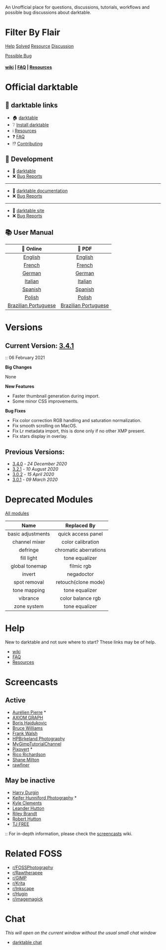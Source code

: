 An Unofficial place for questions, discussions, tutorials, workflows and possible bug discussions about darktable.

# Filter By Flair

[Help](/r/DarkTable/search?q=flair%3A'Help'&restrict_sr=on&sort=relevance&t=all)  [Solved](/r/DarkTable/search?q=flair%3A'Solved'&restrict_sr=on&sort=relevance&t=all)  [Resource](/r/DarkTable/search?q=flair%3A'Resource'&restrict_sr=on&sort=relevance&t=all)  [Discussion](/r/DarkTable/search?q=flair%3A'Discussion'&restrict_sr=on&sort=relevance&t=all)

[Possible Bug](/r/DarkTable/search?q=flair%3A'Possible%27Bug'&restrict_sr=on&sort=relevance&t=all)

#### [wiki](https://old.reddit.com/r/DarkTable/wiki/index) | [FAQ](https://old.reddit.com/r/DarkTable/wiki/faq) | [Resources](https://old.reddit.com/r/DarkTable/wiki/resources)

# Official darktable
## 🔗 __darktable links__
* 🏠 [darktable](https://darktable.org/)
* ❔ [Install darktable](https://darktable.org/install)
* ℹ️  [Resources](https://darktable.org/resources)
* ❓ [FAQ](https://www.darktable.org/about/faq/)
* ⁉️  [Contributing](https://www.darktable.org/development/)

## 🔗 __Development__
* 🚧 [darktable](https://github.com/darktable-org/darktable)
* ❌ [Bug Reports](https://github.com/darktable-org/darktable/issues)
___

* 🚧 [darktable documentation](https://github.com/darktable-org/dtdocs)
* ❌ [Bug Reports](https://github.com/darktable-org/dtdocs/issues)
___

* 🚧 [darktable site](https://github.com/darktable-org/dtorg)
* ❌ [Bug Reports](https://github.com/darktable-org/dtorg/issues)

## 📚 __User Manual__

| 🔖 Online                                                                | 📖 PDF                                                                                                                            |
| :-:                                                                      | :-:                                                                                                                               |
| [English](https://www.darktable.org/usermanual/en/)                      | [English](https://www.darktable.org/usermanual/en/darktable_user_manual.pdf)                                                      |
| [French](https://darktable.gitlab.io/doc/fr/index.html)                  | [French](https://github.com/darktable-org/darktable/releases/download/release-3.0.0/darktable-usermanual-fr.pdf)                  |
| [German](https://darktable.gitlab.io/doc/de/index.html)                  | [German](https://github.com/darktable-org/darktable/releases/download/release-3.0.0/darktable-usermanual-de.pdf)                  |
| [Italian](https://darktable.gitlab.io/doc/it/index.html)                 | [Italian](https://github.com/darktable-org/darktable/releases/download/release-3.0.0/darktable-usermanual-it.pdf)                 |
| [Spanish](https://darktable.gitlab.io/doc/es/index.html)                 | [Spanish](https://github.com/darktable-org/darktable/releases/download/release-3.0.0/darktable-usermanual-es.pdf)                 |
| [Polish](https://darktable.gitlab.io/doc/pl/index.html)                  | [Polish](https://github.com/darktable-org/darktable/releases/download/release-3.0.0/darktable-usermanual-pl.pdf)                  |
| [Brazilian Portuguese](https://darktable.gitlab.io/doc/pt_BR/index.html) | [Brazilian Portuguese](https://github.com/darktable-org/darktable/releases/download/release-3.0.0/darktable-usermanual-pt_BR.pdf) |


# Versions

## Current Version: [3.4.1](https://github.com/darktable-org/darktable/releases/tag/release-3.4.1)

:: 06 February 2021

__Big Changes__

None

__New Features__

- Faster thumbnail generation during import.
- Some minor CSS improvements.

__Bug Fixes__

- Fix color correction RGB handling and saturation normalization.
- Fix smooth scrolling on MacOS.
- Fix Lr metadata import, this is done only if no other XMP present.
- Fix stars display in overlay.

## Previous Versions:

- [3.4.0](https://github.com/darktable-org/darktable/releases/tag/release-3.4.0) - _24 December 2020_
- [3.2.1](https://github.com/darktable-org/darktable/releases/tag/release-3.2.1) - _10 August 2020_
- [3.0.2](https://github.com/darktable-org/darktable/releases/tag/release-3.0.2) - _15 April 2020_
- [3.0.1](https://github.com/darktable-org/darktable/releases/tag/release-3.0.1) - _09 March 2020_

# Deprecated Modules

[All modules](https://www.darktable.org/usermanual/en/module-reference/processing-modules/)

| Name              | Replaced By           |
| :-:               | :-:                   |
| basic adjustments | quick access panel    |
| channel mixer     | color calibration     |
| defringe          | chromatic aberrations |
| fill light        | tone equalizer        |
| global tonemap    | filmic rgb            |
| invert            | negadoctor            |
| spot removal      | retouch(clone mode)   |
| tone mapping      | tone equalizer        |
| vibrance          | color balance rgb     |
| zone system       | tone equalizer        |

# Help
New to darktable and not sure where to start? These links may be of help.

* [wiki](https://www.reddit.com/r/DarkTable/wiki/index)
* [FAQ](https://www.reddit.com/r/DarkTable/wiki/faq)
* [Resources](https://www.reddit.com/r/DarkTable/wiki/resources)

# Screencasts

## Active

- [Aurélien Pierre](https://www.youtube.com/watch?v=UuB9khJIrDI&list=PL4EYo8VotTsiZLr3BqGeBRj-qYGO63bIv) *
- [AXIOM GRAPH](https://www.youtube.com/playlist?list=PLixdIXqmaNrdJ8S1NwuJYZswmaTIoGVlK)
- [Boris Hajdukovic](https://www.youtube.com/playlist?list=PLmZmCIhOC2Frt6Wq3gc0-egOy_P1sXjau)
- [Bruce Williams](https://www.youtube.com/user/audio2u/videos)
- [Frank Walsh](https://www.youtube.com/channel/UCGiN9nClNBDPtnjQqYEgFvg/playlists)
- [HPBirkeland Photography](https://www.youtube.com/channel/UCORg6wKMeM1RBFVGbUc9jgw/videos)
- [MyGimpTutorialChannel](https://www.youtube.com/playlist?list=PLtO5kAK5wcRYio14-ECeo-C_wmmClKIrH)
- [Pixovert](https://www.youtube.com/playlist?list=PL4nokMsvRs7tfwyoTRKwNrZZlqqQZPXPE) *
- [Rico Richardson](https://www.youtube.com/playlist?list=PLy01z3xJ2KuqLf8z4B-bldkf5hKcqnRJh)
- [Shane Milton](https://www.youtube.com/playlist?list=PLbagAj2T8RRHOm9GCyJU5hvv3P9L-shMM)
- [rawfiner](https://www.youtube.com/channel/UCEz-0EYZTx03UdQszbL8xDA/videos)

## May be inactive

- [Harry Durgin](https://www.youtube.com/playlist?list=PLsks-zRRM1ZVN_g7P6ZAsYVqTltmXyBjl)
- [Keifer Hunniford Photography](https://www.youtube.com/playlist?list=PLCaNtZp57HsNmK9lGUMDS8f3rYugoeaSh) *
- [Kyle Clements](https://www.youtube.com/playlist?list=PLUh5_EzF8dylZByhSmvSpRTb5naQviIVC)
- [Leander Hutton](https://www.youtube.com/channel/UCuiTH2ZgzEcCIjqmKieCdXw)
- [Riley Brandt](https://www.youtube.com/playlist?list=PL33t7emXCBHkMfiP1IcO-0_4mUAhh1lFA)
- [Robert Hutton](https://www.youtube.com/watch?v=1IiwfHY0ls0&list=PLmvlUro_Up1NBX7VK8UUuyWo1B468zEA0)
- [TJ FREE](https://www.youtube.com/playlist?list=PLqazFFzUAPc6ZUGNzA0cHEm0M06SsMYx7)

:: For in-depth information, please check the [screencasts](https://www.reddit.com/r/DarkTable/wiki/resources/screencasts) wiki.

# Related FOSS
* [r/FOSSPhotography](https://www.reddit.com/r/FOSSPhotography/)
* [r/Rawtherapee](https://www.reddit.com/r/Rawtherapee/)
* [r/GIMP](https://www.reddit.com/r/GIMP/)
* [r/Krita](https://www.reddit.com/r/Krita/)
* [r/Inkscape](https://www.reddit.com/r/Inkscape/)
* [r/Hugin](https://www.reddit.com/r/Hugin/)
* [r/imagemagick](https://www.reddit.com/r/imagemagick/)

# Chat

_This will open on the current window without the usual small chat window_

- [darktable chat](https://old.reddit.com/chat/r/darktable/channel/129272421_656468b6ae6042bf8c0754c6d708fbacb14936ca)
